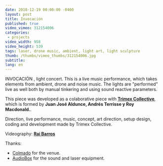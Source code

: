 ```yaml
---
date: 2018-12-19 00:00:00 -0400
layout: post
title: Invocación
published: true
video_vimeo: 312154006
categories:
 - projects
video_width: 958
video_height: 539
tags: laser, drone music, ambient, light art, light sculpture
thumb: /thumbs/vimeo_thumbs/312154006.jpg
subtitle:
lang: en
---
```

INVOCACIÓN , light concert. This is a live music performance, which takes elements from ambient, drone and noise music. The lights are "performed" live as well both by manual tinkering and using sound reactive parameters.

This piece was developed as a colaborative piece with [**Trimex Collective**](http://trimex.cl/), which is formed by  **Juan José Aldunce, Andrés Terrisse y Roy Macdonald.**.

Direction, live performance, music, concept, art direction, setup design, coding and development made by Trimex Collective.


Videography: [**Rai Barros**](https://www.instagram.com/rai.barros)

Thanks:
* [Colmado](https://www.instagram.com/colmadocoffee) for the venue.
* [AudioBox](audiobox.cl) for the sound and laser equipment.

